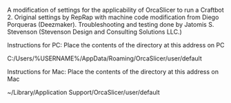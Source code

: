 A modification of settings for the applicability of OrcaSlicer to run a Craftbot 2.
Original settings by RepRap with machine code modification from Diego Porqueras (Deezmaker).
Troubleshooting and testing done by Jatomis S. Stevenson (Stevenson Design and Consulting Solutions LLC.)


Instructions for PC:
Place the contents of the directory at this address on PC

C:/Users/%USERNAME%/AppData/Roaming/OrcaSlicer/user/default


Instructions for Mac:
Place the contents of the directory at this address on Mac

~/Library/Application Support/OrcaSlicer/user/default
